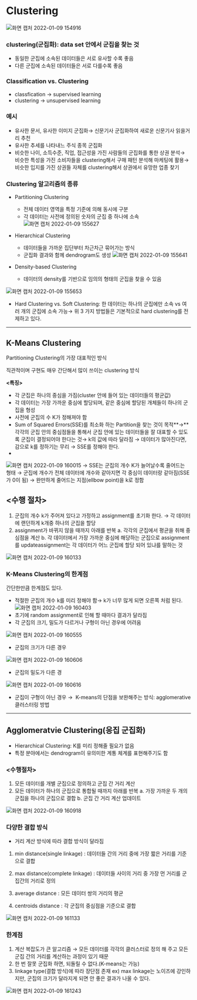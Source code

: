 # Clustering
![화면 캡처 2022-01-09 154916](https://user-images.githubusercontent.com/44192730/148672221-c7f242ec-212a-4aaa-bff8-a97176f135a9.png)

### clustering(군집화): data set 안에서 군집을 찾는 것
- 동일한 군집에 소속된 데이터들은 서로 유사할 수록 좋음
- 다른 군집에 소속된 데이터들은 서로 다를수록 좋음

### Classification vs. Clustering
- classfication → supervised learning
- clustering → unsupervised learning
 
### 예시
- 유사한 문서, 유사한 이미지 군집화→ 신문기사 군집화하여 새로운 신문기사 읽을거리 추천
- 유사한 추세를 나타내느 주식 종목 군집화
- 비슷한 나이, 소득수준, 직업, 접근성을 가진 사람들의 군집화를 통한 상권 분석→ 비슷한 특성을 가진 소비자들을 clustering해서 구매 패턴 분석해 마케팅에 활용→ 비슷한 입지를 가진 상권들 자체를 clustering해서 상권에서 유망한 업종 찾기

### Clustering 알고리즘의 종류
- Partitioning Clustering
  - 전체 데이터 영역을 특정 기준에 의해 동시에 구분
  - 각 데이터는 사전에 정의된 숫자의 군집 중 하나에 소속
![화면 캡처 2022-01-09 155627](https://user-images.githubusercontent.com/44192730/148672455-abbf85ee-1d62-479e-ae49-74ffefbba03f.png)

- Hierarchical Clustering
  - 데이터들을 가까운 집단부터 차근차근 묶어가는 방식
  - 군집화 결과와 함께 dendrogram도 생성
![화면 캡처 2022-01-09 155641](https://user-images.githubusercontent.com/44192730/148672464-d641b3db-f9c5-4e6a-992c-39716043516b.png)

- Density-based Clustering
  - 데이터의 density를 기반으로 임의의 형태의 군집을 찾을 수 있음

![화면 캡처 2022-01-09 155653](https://user-images.githubusercontent.com/44192730/148672471-4fe468a7-81b4-4e29-978a-64217143b30c.png)

- Hard Clustering vs. Soft Clustering: 한 데이터는 하나의 군집에만 소속 vs 여러 개의 군집에 소속 가능→ 위 3 가지 방법들은 기본적으로 hard clustering를 전제하고 있다.

---
## K-Means Clustering

Partitioning Clustering의 가장 대표적인 방식

직관적이며 구현도 매우 간단해서 많이 쓰이는 clustering 방식

**<특징>**

- 각 군집은 하나의 중심을 가짐(cluster 안에 들어 있는 데이터들의 평균값)
- 각 데이터는 가장 가까운 중심에 할당되며, 같은 중심에 할당된 개체들이 하나의 군집을 형성
- 사전에 군집의 수 K가 정해져야 함
- Sum of Squared Errors(SSE)를 최소화 하는 Partition을 찾는 것이 목적**→** 각각의 군집 안의 중심점들을 통해서 군집 안에 있는 데이터들을 잘 대표할 수 있도록 군집이 결정되어야 한다는 것→ k의 값에 따라 달라짐 → 데이터가 많아진다면, 감으로 k를 정하기는 무리 → SSE를 정해야 한다.
- 
![화면 캡처 2022-01-09 160015](https://user-images.githubusercontent.com/44192730/148672550-24a3740b-d520-4570-9920-84308e190c38.png)
→ SSE는 군집의 개수 K가 늘어날수록 줄어드는 형태
→ 군집에 개수가 전체 데이터에 개수와 같아지면 각 중심이 데이터랑 같아짐(SSE가 0이 됨)
→ 완만하게 줄어드는 지점(ellbow point)을 k로 정함

## <수행 절차>
1. 군집의 개수 k가 주어져 있다고 가정하고 assignment를 초기화 한다. → 각 데이터에 랜던하게 k개중 하나의 군집을 할당
2. assignment가 바뀌지 않을 때까지 아래를 반복
    a. 각각의 군집에서 평균을 취해 중심점을 계산
    b. 각 데이터에서 가장 가까운 중심에 해당하는 군집으로 assignment를 updateassignment는 각 데이터가 어느 군집에 할당 되어 있냐를 말하는 것
    
![화면 캡처 2022-01-09 160133](https://user-images.githubusercontent.com/44192730/148672589-92e329c4-cd17-456f-beab-d7930effd31f.png)

### K-Means Clustering의 한계점
간단한만큼 한계점도 있다.

- 적절한 군집의 개수 k를 미리 정해야 함→ k가 너무 많게 되면 오른쪽 처럼 된다.
![화면 캡처 2022-01-09 160403](https://user-images.githubusercontent.com/44192730/148672639-ebb86ae6-0026-4647-a7fc-56f188a1a710.png)
- 초기에 random assignment로 인해 할 때마다 결과가 달라짐
- 각 군집의 크기, 밀도가 다르거나 구형이 아닌 경우에 어려움

![화면 캡처 2022-01-09 160555](https://user-images.githubusercontent.com/44192730/148672770-5187e14b-2cf0-41b2-b98c-803deaf0653c.png)

  - 군집의 크기가 다른 경우

![화면 캡처 2022-01-09 160606](https://user-images.githubusercontent.com/44192730/148672779-f359f253-fd16-4fdc-a0f6-840663203e24.png)

  - 군집의 밀도가 다른 경

![화면 캡처 2022-01-09 160616](https://user-images.githubusercontent.com/44192730/148672786-61165d0e-e69e-43a4-837c-7cea291b715b.png)

  - 군집이 구형이 아닌 경우
    →  K-means의 단점을 보완해주는 방식: agglomerative 클러스터링 방법

---
## Agglomeratvie Clustering(응집 군집화)
- Hierarchical Clustering: K를 미리 정해줄 필요가 없음
- 특정 분야에서는 dendrogram이 유의미한 계통 체계를 표현해주기도 함

### <수행절차>
1. 모든 데이터를 개별 군집으로 정의하고 군집 간 거리 계산
2. 모든 데이터가 하나의 군집으로 통합될 때까지 아래를 반복
    a. 가장 가까운 두 개의 군집을 하나의 군집으로 결합
    b. 군집 간 거리 계산 업데이트
    
 ![화면 캡처 2022-01-09 160918](https://user-images.githubusercontent.com/44192730/148672845-cd16376a-5573-478c-a680-332d1dd21f71.png)

### 다양한 결합 방식
- 거리 계산 방식에 따라  결합 방식이 달라짐

1. min distance(single linkage) : 데이터들 간의 거리 중에 가장 짧은 거리를 기준으로 결합
    
2. max distance(complete linkage) : 데이터들 사이의 거리 중 가장 먼 거리를 군집간의 거리로 정의
    
3. average distance : 모든 데이터 쌍의 거리의 평균
    
4. centroids distance : 각 군집의 중심점을 기준으로 결합

![화면 캡처 2022-01-09 161133](https://user-images.githubusercontent.com/44192730/148672908-f72e175f-88b7-4f41-a775-fd35525a07f5.png)

### 한계점
1. 계산 복잡도가 큰 알고리즘
    → 모든 데이터를 각각의 클러스터로 정의 해 주고 모든 군집 간의 거리를 계산하는 과정이 있기 때문
2. 한 번 잘못 군집화 하면, 되돌릴 수 없다.(K-means는 가능)
3. linkage type(결합 방식)에 따라 장단점 존재
    ex) max linkage는 노이즈에 강인하지만, 군집의 크기가 달라지게 되면 안 좋은 결과가 나올 수 있다.
    
![화면 캡처 2022-01-09 161243](https://user-images.githubusercontent.com/44192730/148672938-88efc2d8-d357-44d5-afef-7f5128008ced.png)


